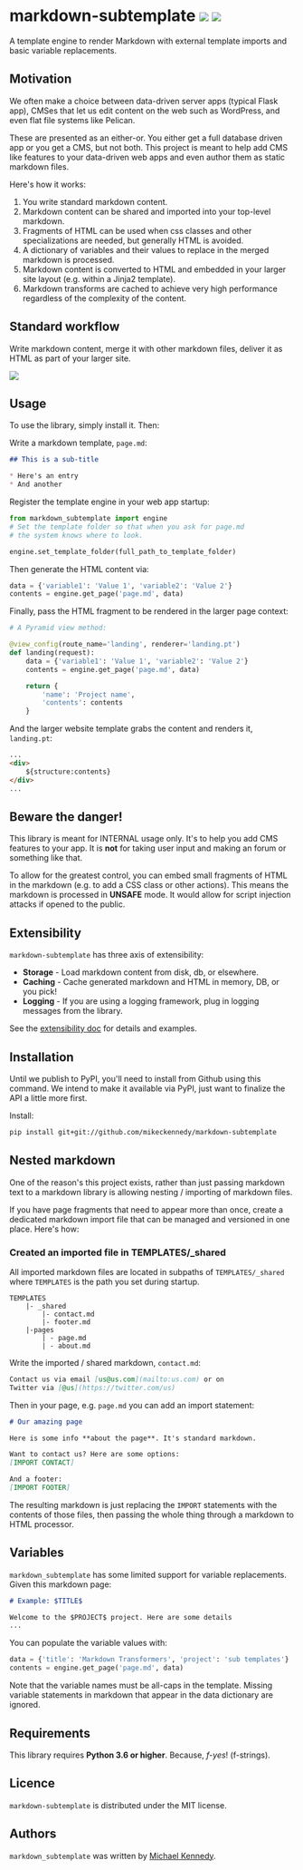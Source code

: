 # markdown-subtemplate [![](https://img.shields.io/badge/python-3.6+-blue.svg)](https://www.python.org/downloads/release/python-3610/) [![](https://img.shields.io/github/license/ResidentMario/missingno.svg)](https://github.com/ResidentMario/missingno/blob/master/LICENSE.md)

A template engine to render Markdown with external template imports and basic variable replacements.

## Motivation

We often make a choice between data-driven server apps (typical Flask app), CMSes that let us edit content on the web such as WordPress, and even flat file systems like Pelican.

These are presented as an either-or. You either get a full database driven app or you get a CMS, but not both. This project is meant to help add CMS like features to your data-driven web apps and even author them as static markdown files.

Here's how it works:

1. You write standard markdown content.
2. Markdown content can be shared and imported into your top-level markdown.
3. Fragments of HTML can be used when css classes and other specializations are needed, but generally HTML is avoided.
4. A dictionary of variables and their values to replace in the merged markdown is processed.
5. Markdown content is converted to HTML and embedded in your larger site layout (e.g. within a Jinja2 template).
6. Markdown transforms are cached to achieve very high performance regardless of the complexity of the content.

## Standard workflow

Write markdown content, merge it with other markdown files, deliver it as HTML as part of your larger site.

![](https://raw.githubusercontent.com/mikeckennedy/markdown-subtemplate/master/readme_resources/workflow_image_layout.png)

## Usage

To use the library, simply install it. Then:

Write a markdown template, `page.md`:

```markdown
## This is a sub-title

* Here's an entry
* And another
```

Register the template engine in your web app startup:

```python
from markdown_subtemplate import engine
# Set the template folder so that when you ask for page.md 
# the system knows where to look.

engine.set_template_folder(full_path_to_template_folder)
```

Then generate the HTML content via:

```python
data = {'variable1': 'Value 1', 'variable2': 'Value 2'}
contents = engine.get_page('page.md', data)
```

Finally, pass the HTML fragment to be rendered in the larger page context:

```python
# A Pyramid view method:

@view_config(route_name='landing', renderer='landing.pt')
def landing(request):
    data = {'variable1': 'Value 1', 'variable2': 'Value 2'}
    contents = engine.get_page('page.md', data)

    return {
        'name': 'Project name',
        'contents': contents
    }
```

And the larger website template grabs the content and renders it, `landing.pt`:

```html
...
<div>
    ${structure:contents}
</div>
...
```

## Beware the danger!

This library is meant for INTERNAL usage only. It's to help you add CMS features to your app. It is **not** for taking user input and making an forum or something like that.

To allow for the greatest control, you can embed small fragments of HTML in the markdown (e.g. to add a CSS class or other actions). This means the markdown is processed in **UNSAFE** mode. It would allow for script injection attacks if opened to the public.

## Extensibility

`markdown-subtemplate` has three axis of extensibility:

* **Storage** - Load markdown content from disk, db, or elsewhere.
* **Caching** - Cache generated markdown and HTML in memory, DB, or you pick!
* **Logging** - If you are using a logging framework, plug in logging messages from the library.

See the [extensibility doc](https://github.com/mikeckennedy/markdown-subtemplate/blob/master/extensibility.md) for details and examples.

## Installation

Until we publish to PyPI, you'll need to install from Github using this command. We intend to make it available via PyPI, just want to finalize the API a little more first.

Install:

```bash
pip install git+git://github.com/mikeckennedy/markdown-subtemplate
```
 
 
## Nested markdown

One of the reason's this project exists, rather than just passing markdown text to a markdown library is allowing nesting / importing of markdown files.

If you have page fragments that need to appear more than once, create a dedicated markdown import file that can be managed and versioned in one place. Here's how:

### Created an imported file in TEMPLATES/_shared

All imported markdown files are located in subpaths of `TEMPLATES/_shared` where `TEMPLATES` is the path you set during startup.

```
TEMPLATES
    |- _shared
        |- contact.md
        |- footer.md
    |-pages
        | - page.md
        | - about.md
```

Write the imported / shared markdown, `contact.md`:

```markdown
Contact us via email [us@us.com](mailto:us.com) or on 
Twitter via [@us](https://twitter.com/us)
```

Then in your page, e.g. `page.md` you can add an import statement:

```markdown
# Our amazing page

Here is some info **about the page**. It's standard markdown.

Want to contact us? Here are some options:
[IMPORT CONTACT]

And a footer:
[IMPORT FOOTER]
```

The resulting markdown is just replacing the `IMPORT` statements with the contents of those files, then passing the whole thing through a markdown to HTML processor.

## Variables

`markdown_subtemplate` has some limited support for variable replacements. Given this markdown page:

```markdown
# Example: $TITLE$

Welcome to the $PROJECT$ project. Here are some details 
...
```

You can populate the variable values with:

```python
data = {'title': 'Markdown Transformers', 'project': 'sub templates'}
contents = engine.get_page('page.md', data)
```

Note that the variable names must be all-caps in the template. Missing variable statements in markdown that appear in the data dictionary are ignored.

## Requirements

This library requires **Python 3.6 or higher**. Because, *f-yes*! (f-strings).

## Licence

`markdown-subtemplate` is distributed under the MIT license.

## Authors

`markdown_subtemplate` was written by [Michael Kennedy](https://github.com/mikeckennedy).
